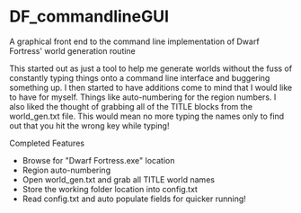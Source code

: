 # DF_commandlineGUI
A graphical front end to the command line implementation of Dwarf Fortress' world generation routine


This started out as just a tool to help me generate worlds without the fuss of constantly typing things onto a command line interface and buggering something up.  I then started to have additions come to mind that I would like to have for myself.  Things like auto-numbering for the region numbers.  I also liked the thought of grabbing all of the TITLE blocks from the world_gen.txt file.  This would mean no more typing the names only to find out that you hit the wrong key while typing!

Completed Features

* Browse for "Dwarf Fortress.exe"  location
* Region auto-numbering
* Open world_gen.txt and grab all TITLE world names
* Store the working folder location into config.txt
* Read config.txt and auto populate fields for quicker running!
